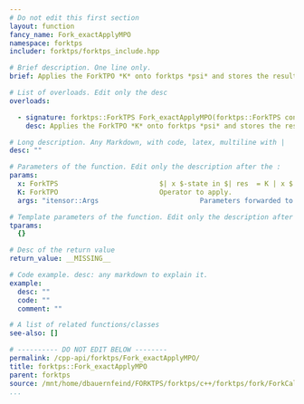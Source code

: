 ```yaml
---
# Do not edit this first section
layout: function
fancy_name: Fork_exactApplyMPO
namespace: forktps
includer: forktps/forktps_include.hpp

# Brief description. One line only.
brief: Applies the ForkTPO *K* onto forktps *psi* and stores the result in forktps *res*.

# List of overloads. Edit only the desc
overloads:

  - signature: forktps::ForkTPS Fork_exactApplyMPO(forktps::ForkTPS const &x, forktps::ForkTPO const &K, itensor::Args &args)
    desc: Applies the ForkTPO *K* onto forktps *psi* and stores the result in forktps *res*.

# Long description. Any Markdown, with code, latex, multiline with |
desc: ""

# Parameters of the function. Edit only the description after the :
params:
  x: ForkTPS                         $| x $-state in $| res  = K | x $
  K: ForkTPO                         Operator to apply.
  args: "itensor::Args                         Parameters forwarded to ForkTPS.orthogonalize(), hence:"

# Template parameters of the function. Edit only the description after the :
tparams:
  {}

# Desc of the return value
return_value: __MISSING__

# Code example. desc: any markdown to explain it.
example:
  desc: ""
  code: ""
  comment: ""

# A list of related functions/classes
see-also: []

# ---------- DO NOT EDIT BELOW --------
permalink: /cpp-api/forktps/Fork_exactApplyMPO/
title: forktps::Fork_exactApplyMPO
parent: forktps
source: /mnt/home/dbauernfeind/FORKTPS/forktps/c++/forktps/fork/ForkCalculus.hpp
...
```



